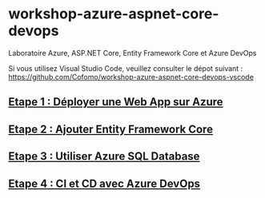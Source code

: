 # workshop-azure-aspnet-core-devops
Laboratoire Azure, ASP.NET Core, Entity Framework Core et Azure DevOps

Si vous utilisez Visual Studio Code, veuillez consulter le dépot suivant : https://github.com/Cofomo/workshop-azure-aspnet-core-devops-vscode

## <a href="https://github.com/hinault/workshop-azure-aspnet-core-devops/tree/master/Etape%201%20-%20Deployer%20une%20Web%20App%20sur%20Azure">Etape 1 : Déployer une Web App sur Azure</a>

## <a href="https://github.com/hinault/workshop-azure-aspnet-core-devops/tree/master/Etape%202%20-%20Ajouter%20Entity%20Framewor%20Core">Etape 2 : Ajouter Entity Framework Core</a>

## <a href="https://github.com/hinault/workshop-azure-aspnet-core-devops/tree/master/Etape%203%20-%20Utiliser%20Azure%20SQL%20Database">Etape 3 : Utiliser Azure SQL Database</a>

## <a href="https://github.com/hinault/workshop-azure-aspnet-core-devops/tree/master/Etape%204%20-%20CI%20et%20CD%20avec%20Azure%20DevOps">Etape 4 : CI et CD avec Azure DevOps</a>
